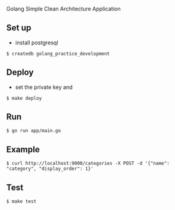 Golang Simple Clean Architecture Application


## Set up

* install postgresql

```
$ createdb golang_practice_development
```

## Deploy

* set the private key and

```
$ make deploy
```

## Run
```
$ go run app/main.go
```

## Example
```
$ curl http://localhost:9000/categories -X POST -d '{"name": "category", "display_order": 1}'
```

## Test

```
$ make test
```

